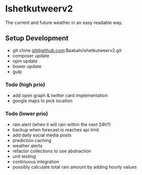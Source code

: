 Ishetkutweerv2
========================
The current and future weather in an easy readable way.

## Setup Development

* git clone git@github.com:Baabah/ishetkutweerv2.git
* composer update
* npm update
* bower update
* gulp

### Todo (high prio)
* add open graph & twitter card implementation
* google maps to pick location

### Todo (lower prio)
* rain alert (when it will rain within the next 24h?)
* backup when forecast.io reaches api limit
* add daily social media posts
* prediction caching
* weather alerts
* refactor collections to use abstraction
* unit testing
* continuous integration
* possibly calculate total rain amount by adding hourly values